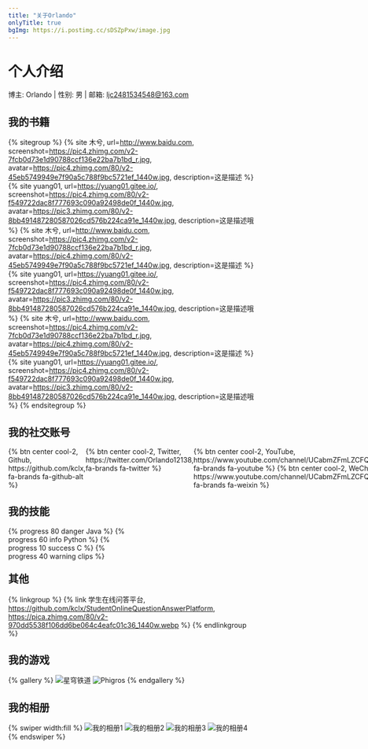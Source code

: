 ```yaml
---
title: "关于Orlando"
onlyTitle: true
bgImg: https://i.postimg.cc/sDSZpPxw/image.jpg
---
```


# 个人介绍

博主: Orlando | 性别: 男 | 邮箱: ljc2481534548@163.com

## 我的书籍

{% sitegroup %}
{% site 木兮, url=http://www.baidu.com, screenshot=https://pic4.zhimg.com/v2-7fcb0d73e1d90788ccf136e22ba7b1bd_r.jpg,
avatar=https://pic4.zhimg.com/80/v2-45eb5749949e7f90a5c788f9bc5721ef_1440w.jpg, description=这是描述 %}
{% site yuang01, url=https://yuang01.gitee.io/,
screenshot=https://pic4.zhimg.com/80/v2-f549722dac8f777693c090a92498de0f_1440w.jpg,
avatar=https://pic3.zhimg.com/80/v2-8bb491487280587026cd576b224ca91e_1440w.jpg, description=这是描述哦 %}
{% site 木兮, url=http://www.baidu.com, screenshot=https://pic4.zhimg.com/v2-7fcb0d73e1d90788ccf136e22ba7b1bd_r.jpg,
avatar=https://pic4.zhimg.com/80/v2-45eb5749949e7f90a5c788f9bc5721ef_1440w.jpg, description=这是描述 %}
{% site yuang01, url=https://yuang01.gitee.io/,
screenshot=https://pic4.zhimg.com/80/v2-f549722dac8f777693c090a92498de0f_1440w.jpg,
avatar=https://pic3.zhimg.com/80/v2-8bb491487280587026cd576b224ca91e_1440w.jpg, description=这是描述哦 %}
{% site 木兮, url=http://www.baidu.com, screenshot=https://pic4.zhimg.com/v2-7fcb0d73e1d90788ccf136e22ba7b1bd_r.jpg,
avatar=https://pic4.zhimg.com/80/v2-45eb5749949e7f90a5c788f9bc5721ef_1440w.jpg, description=这是描述 %}
{% site yuang01, url=https://yuang01.gitee.io/,
screenshot=https://pic4.zhimg.com/80/v2-f549722dac8f777693c090a92498de0f_1440w.jpg,
avatar=https://pic3.zhimg.com/80/v2-8bb491487280587026cd576b224ca91e_1440w.jpg, description=这是描述哦 %}
{% endsitegroup %}

## 我的社交账号

<div style="display: flex;">
{% btn center cool-2, Github, https://github.com/kclx, fa-brands fa-github-alt %}
<span style="width:5px;"></span>
{% btn center cool-2, Twitter, https://twitter.com/Orlando12138, fa-brands fa-twitter %}
<span style="width:5px;"></span>
{% btn center cool-2, YouTube, https://www.youtube.com/channel/UCabmZFmLZCFQzFp54o3rQeA, fa-brands fa-youtube %}
{% btn center cool-2, WeChat, https://www.youtube.com/channel/UCabmZFmLZCFQzFp54o3rQeA, fa-brands fa-weixin %}
</div>

## 我的技能

<div style="display: grid;
  grid-template-columns: 50% 50%;
  grid-template-rows: 30px 30px;
  grid-column-gap: 20px">
{% progress 80 danger Java %}
{% progress 60 info Python %}
{% progress 10 success C %}
{% progress 40 warning clips %}
</div>

## 其他

{% linkgroup %}
{% link 学生在线问答平台, https://github.com/kclx/StudentOnlineQuestionAnswerPlatform, https://pica.zhimg.com/80/v2-970dd5538f106dd6be064c4eafc01c36_1440w.webp %}
{% endlinkgroup %}

## 我的游戏

{% gallery %}
![星穹铁道](https://www.isanxia.com/uploads/isanxia/images/kind/20230214/20230214143012_54854.jpg)
![Phigros](https://img2.baidu.com/it/u=2947710864,985701068&fm=253&fmt=auto&app=138&f=JPEG?w=888&h=500)
{% endgallery %}

## 我的相册

{% swiper width:fill %}
![我的相册1](https://i.postimg.cc/XN1v4wq2/B5uwthv2-4x.jpg)
![我的相册2](https://i.postimg.cc/nhBV4gk5/Q3s5nj4q-4x.jpg)
![我的相册3](https://i.postimg.cc/VNwfDgZN/R7-ZUd-CFj-4x.jpg)
![我的相册4](https://i.postimg.cc/nL1H5mNG/S5-YZHAl-X-4x.jpg)
{% endswiper %}